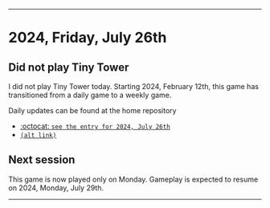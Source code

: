 
***

# 2024, Friday, July 26th

## Did not play Tiny Tower

<!-- TODO: For each weekly entry, make sure the date is correct. The day of the week should be modified in 4 places !-->

I did not play Tiny Tower today. Starting 2024, February 12th, this game has transitioned from a daily game to a weekly game.

Daily updates can be found at the home repository

- [:octocat: `see the entry for 2024, July 26th`](https://github.com/seanpm2001/SeansLifeArchive_Images_TinyTower/tree/master/tiny%20tower/2024/07_July/26/) 
- [`(alt link)`](/tiny%20tower/2024/07_July/26/)

## Next session

This game is now played only on Monday. Gameplay is expected to resume on 2024, Monday, July 29th.

***
